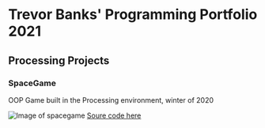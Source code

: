 # Trevor Banks' Programming Portfolio 2021

## Processing Projects

### SpaceGame
OOP Game built in the Processing environment, winter of 2020

![Image of spacegame](https://trevorbanks-alt.github.io/programming_portfolio/)
[Soure code here](https://www.google.com/?safe=active&ssui=on)
